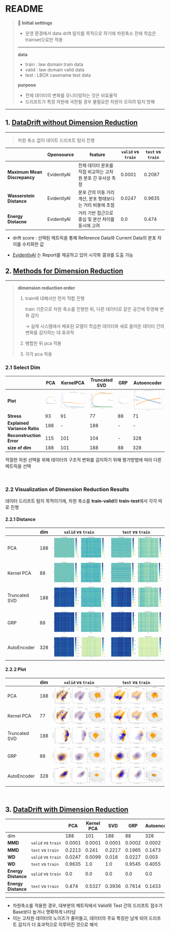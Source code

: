 # README

> **📌 Initial settings**
>    - 운영 환경에서 data drift 탐지를 목적으로 하기에 차원축소 전에 학습은 trainset으로만 적용    
> ----
>**data**
>  - train : law domain train data
>  - valid : law domain valid data
>  - test : LBOX casename test data       
>
> **purpose**
>  - 전체 데이터의 변화를 모니터링하는 것은 비효율적
>  - 드리프트가 특정 차원에 국한될 경우 불필요한 차원이 오히려 탐지 방해

---


## 1. [DataDrift without Dimension Reduction](datadrift_without-dr.ipynb)

---

> 차원 축소 없이 데이트 드리프트 탐지 진행

|  | Opensource | feature | `valid` vs `train` | `test` vs **`train`** |
| --- | --- | --- | --- | --- |
| **Maximum Mean Discrepancy** | EvidentlyAI | 전체 데이터 분포를 직접 비교하는 고차원 분포 간 유사성 측정 | 0.0001 | 0.2087 |
| **Wasserstein Distance** | EvidentlyAI | 분포 간의 이동 거리 계산, 분포 형태보다는 거리 비용에 초점 | 0.0247 | 0.9635 |
| **Energy Distacne** | EvidentlyAI | 거리 기반 접근으로 중심 및 분산 차이를 동시에 고려 | 0.0 | 0.474 |


* drift score : 선택된 메트릭을 통해 Reference Data와 Current Data의 분포 차이를 수치화한 값

* [EvidentlyAI](https://docs.evidentlyai.com/) 는 Report를 제공하고 있어 시각화 결과를 도출 가능




## 2. [Methods for Dimension Reduction](dimension-reduction_base.ipynb)

---

> **dimension reduction order**
> 
> 1. train에 대해서만 먼저 적합 진행
>     
>     train 기준으로 차원 축소를 진행한 뒤, 다른 데이터로 같은 공간에 투영해 변화 감지
>     
>     → 실제 시스템에서 배포된 모델이 학습한 데이터와 새로 들어온 데이터 간의 변화를 감지하는 데 효과적
>     
> 2. 병합한 뒤 pca 적용
> 3. 각각 pca 적용

### 2.1 Select Dim

|  | PCA | KernelPCA | Truncated SVD | GRP | Autoencoder |
| --------- | --------- | -------- | --------- | --------- | --------- |
| **Plot**    |  ![alt text](img_files/image.png) | ![alt text](img_files/image-5.png) | ![alt text](img_files/image-10.png) | ![alt text](img_files/image-15.png)   |  ![alt text](img_files/image-20.png)|
| **Stress**                   | 93                      |      91                   |          77          |       88          | 71 |
| **Explained Variance Ratio** | 188                     |      -                     |           188          |           -      | - |
| **Reconstruction Error**     | 115                     |     101                   |           104        |         -        | 328  |
| **size of dim**              | 188                     |      101                     |         188          |       88          |    328                         |


적절한 차원 선택을 위해 데이터의 구조적 변화를 감지하기 위해 평가방법에 따라 다른 메트릭을 선택

</br>

### 2.2 Visualization of Dimension Reduction Results

데이터 드리프트 탐지 목적이기에, 차원 축소를 **train-valid**와 **train-test**에서 각각 따로 진행

#### 2.2.1 Distance

|  | dim | `valid` vs `train` | `test` vs **`train`** |
| --- | --- | --- | --- |
| PCA | 188 | ![alt text](img_files/image-1.png) | ![alt text](img_files/image-2.png) |
| Kernel PCA | 88 | ![alt text](img_files/image-6.png) | ![alt text](img_files/image-7.png) |
| Truncated SVD | 188 | ![alt text](img_files/image-11.png)| ![alt text](img_files/image-13.png) |
| GRP | 88 | ![alt text](img_files/image-16.png) | ![alt text](img_files/image-17.png) |
| AutoEncoder | 328 | ![alt text](img_files/image-21.png) | ![alt text](img_files/image-22.png) |


#### 2.2.2 Plot

|  | dim | `valid` vs `train` | `test` vs **`train`** |
| --- | --- | --- | --- |
| PCA | 188 | ![alt text](img_files/image-3.png) | ![alt text](img_files/image-4.png) |
| Kernel PCA | 77 | ![alt text](img_files/image-8.png) | ![alt text](img_files/image-9.png) |
| Truncated SVD | 188 | ![alt text](img_files/image-12.png) | ![alt text](img_files/image-14.png) |
| GRP | 88 | ![alt text](img_files/image-18.png) | ![alt text](img_files/image-19.png) |
| AutoEncoder | 328 | ![alt text](img_files/image-23.png) | ![alt text](img_files/image-24.png) |



</br>

## 3. [DataDrift with Dimension Reduction](datadrift_with-dr.ipynb)

|  |  | **PCA** | **Kernel PCA** | **SVD** | **GRP** | **Autoencoder** | **Base** |
| --- | --- | --- | --- | --- | --- | --- | --- |
| dim |  | 188 | 101 | 188 | 88 | 328 | 768 |
| **MMD** | `valid` vs `train` | 0.0001 | 0.0001 | 0.0001 | 0.0002 | 0.0002 | 0.0001 |
| **MMD** | `test` vs `train` | 0.2213 | 0.241 | 0.2217 | 0.1965 | 0.1473 | 0.2087 |
| **WD** | `valid` vs `train` | 0.0247 | 0.0099 | 0.016 | 0.0227 | 0.003 | 0.0247 |
| **WD** | `test` vs `train` | 0.9635 | 1.0 | 1.0 | 0.9545 | 0.4055 | 0.9635 |
| **Energy Distance** | `valid` vs `train` | 0.0 | 0.0 | 0.0 | 0.0 | 0.0 | 0.0 |
| **Energy Distance** | `test` vs `train` | 0.474 | 0.5327 | 0.3936 | 0.7614 | 0.1433 | 0.474 |
---


- 차원축소를 적용한 경우, 대부분의 메트릭에서 Valid와 Test 간의 드리프트 점수가 Base보다 높거나 명확하게 나타남
- 이는 고차원 데이터의 노이즈가 줄어들고, 데이터의 주요 특징만 남게 되어 드리프트 감지가 더 효과적으로 이루어진 것으로 해석

